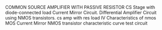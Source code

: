 COMMON SOURCE AMPLIFIER WITH PASSIVE RESISTOR
CS Stage with diode-connected load
Current Mirror Circuit.
Differential Amplifier Circuit using NMOS transistors.
 cs amp with res load
IV Characteristics of nmos
MOS Current Mirror
NMOS transistor characteristic curve test circuit
